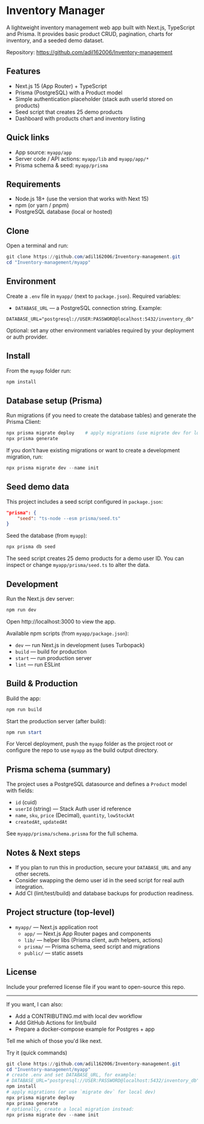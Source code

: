 # Inventory Manager

A lightweight inventory management web app built with Next.js, TypeScript and Prisma. It provides basic product CRUD, pagination, charts for inventory, and a seeded demo dataset.

Repository: https://github.com/adil162006/Inventory-management

## Features

- Next.js 15 (App Router) + TypeScript
- Prisma (PostgreSQL) with a Product model
- Simple authentication placeholder (stack auth userId stored on products)
- Seed script that creates 25 demo products
- Dashboard with products chart and inventory listing

## Quick links

- App source: `myapp/app`
- Server code / API actions: `myapp/lib` and `myapp/app/*`
- Prisma schema & seed: `myapp/prisma`

## Requirements

- Node.js 18+ (use the version that works with Next 15)
- npm (or yarn / pnpm)
- PostgreSQL database (local or hosted)

## Clone

Open a terminal and run:

```powershell
git clone https://github.com/adil162006/Inventory-management.git
cd "Inventory-management/myapp"
```

## Environment

Create a `.env` file in `myapp/` (next to `package.json`). Required variables:

- `DATABASE_URL` — a PostgreSQL connection string. Example:

```text
DATABASE_URL="postgresql://USER:PASSWORD@localhost:5432/inventory_db"
```

Optional: set any other environment variables required by your deployment or auth provider.

## Install

From the `myapp` folder run:

```powershell
npm install
```

## Database setup (Prisma)

Run migrations (if you need to create the database tables) and generate the Prisma Client:

```powershell
npx prisma migrate deploy    # apply migrations (use migrate dev for local development if preferred)
npx prisma generate
```

If you don't have existing migrations or want to create a development migration, run:

```powershell
npx prisma migrate dev --name init
```

## Seed demo data

This project includes a seed script configured in `package.json`:

```json
"prisma": {
	"seed": "ts-node --esm prisma/seed.ts"
}
```

Seed the database (from `myapp`):

```powershell
npx prisma db seed
```

The seed script creates 25 demo products for a demo user ID. You can inspect or change `myapp/prisma/seed.ts` to alter the data.

## Development

Run the Next.js dev server:

```powershell
npm run dev
```

Open http://localhost:3000 to view the app.

Available npm scripts (from `myapp/package.json`):

- `dev` — run Next.js in development (uses Turbopack)
- `build` — build for production
- `start` — run production server
- `lint` — run ESLint

## Build & Production

Build the app:

```powershell
npm run build
```

Start the production server (after build):

```powershell
npm run start
```

For Vercel deployment, push the `myapp` folder as the project root or configure the repo to use `myapp` as the build output directory.

## Prisma schema (summary)

The project uses a PostgreSQL datasource and defines a `Product` model with fields:

- `id` (cuid)
- `userId` (string) — Stack Auth user id reference
- `name`, `sku`, `price` (Decimal), `quantity`, `lowStockAt`
- `createdAt`, `updatedAt`

See `myapp/prisma/schema.prisma` for the full schema.

## Notes & Next steps

- If you plan to run this in production, secure your `DATABASE_URL` and any other secrets.
- Consider swapping the demo user id in the seed script for real auth integration.
- Add CI (lint/test/build) and database backups for production readiness.

## Project structure (top-level)

- `myapp/` — Next.js application root
	- `app/` — Next.js App Router pages and components
	- `lib/` — helper libs (Prisma client, auth helpers, actions)
	- `prisma/` — Prisma schema, seed script and migrations
	- `public/` — static assets

## License

Include your preferred license file if you want to open-source this repo.

---

If you want, I can also:

- Add a CONTRIBUTING.md with local dev workflow
- Add GitHub Actions for lint/build
- Prepare a docker-compose example for Postgres + app

Tell me which of those you'd like next.

Try it (quick commands)

```powershell
git clone https://github.com/adil162006/Inventory-management.git
cd "Inventory-management/myapp"
# create .env and set DATABASE_URL, for example:
# DATABASE_URL="postgresql://USER:PASSWORD@localhost:5432/inventory_db"
npm install
# apply migrations (or use `migrate dev` for local dev)
npx prisma migrate deploy
npx prisma generate
# optionally, create a local migration instead:
npx prisma migrate dev --name init
```
